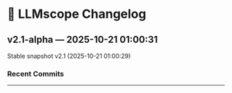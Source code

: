 # 📜 LLMscope Changelog


## v2.1-alpha — 2025-10-21 01:00:31
Stable snapshot v2.1 (2025-10-21 01:00:29)

### Recent Commits


---
